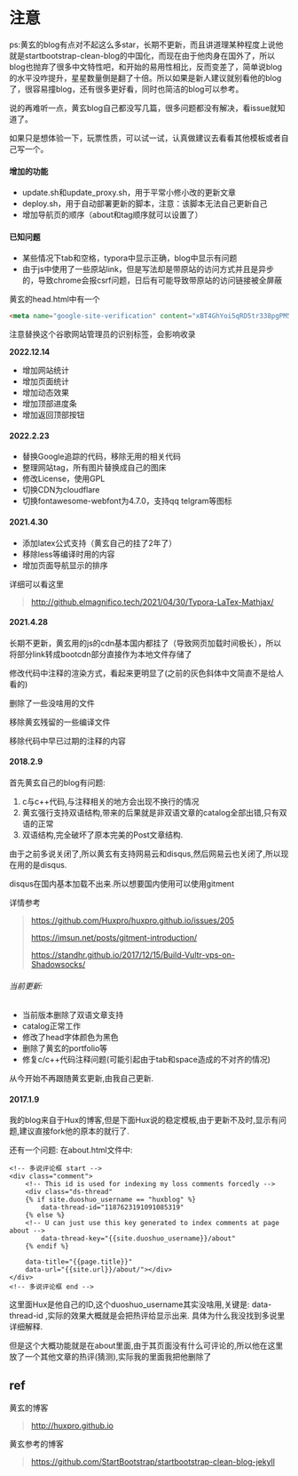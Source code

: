 # 注意

ps:黄玄的blog有点对不起这么多star，长期不更新，而且讲道理某种程度上说他就是startbootstrap-clean-blog的中国化，而现在由于他肉身在国外了，所以blog也抛弃了很多中文特性吧，和开始的易用性相比，反而变差了，简单说blog的水平没咋提升，星星数量倒是翻了十倍。所以如果是新人建议就别看他的blog了，很容易撞blog，还有很多更好看，同时也简洁的blog可以参考。

说的再难听一点，黄玄blog自己都没写几篇，很多问题都没有解决，看issue就知道了。

如果只是想体验一下，玩票性质，可以试一试，认真做建议去看看其他模板或者自己写一个。



#### 增加的功能

- update.sh和update_proxy.sh，用于平常小修小改的更新文章
- deploy.sh，用于自动部署更新的脚本，注意：该脚本无法自己更新自己
- 增加导航页的顺序（about和tag顺序就可以设置了）



#### 已知问题

- 某些情况下tab和空格，typora中显示正确，blog中显示有问题
- 由于js中使用了一些原站link，但是写法却是带原站的访问方式并且是异步的，导致chrome会报csrf问题，日后有可能导致带原站的访问链接被全屏蔽



黄玄的head.html中有一个

```html
<meta name="google-site-verification" content="xBT4GhYoi5qRD5tr338pgPM5OWHHIDR6mNg1a3euekI" />
```

注意替换这个谷歌网站管理员的识别标签，会影响收录



**2022.12.14**

- 增加网站统计
- 增加页面统计
- 增加动态效果
- 增加顶部进度条
- 增加返回顶部按钮



#### 2022.2.23

- 替换Google追踪的代码，移除无用的相关代码
- 整理网站tag，所有图片替换成自己的图床
- 修改License，使用GPL
- 切换CDN为cloudflare
- 切换fontawesome-webfont为4.7.0，支持qq telgram等图标



#### 2021.4.30

- 添加latex公式支持（黄玄自己的挂了2年了）
- 移除less等编译时用的内容
- 增加页面导航显示的排序

详细可以看这里

> http://github.elmagnifico.tech/2021/04/30/Typora-LaTex-Mathjax/



#### 2021.4.28

长期不更新，黄玄用的js的cdn基本国内都挂了（导致网页加载时间极长），所以将部分link转成bootcdn部分直接作为本地文件存储了

修改代码中注释的渲染方式，看起来更明显了(之前的灰色斜体中文简直不是给人看的)

删除了一些没啥用的文件

移除黄玄残留的一些编译文件

移除代码中早已过期的注释的内容



#### 2018.2.9

首先黄玄自己的blog有问题:
1. c与c++代码,与注释相关的地方会出现不换行的情况
2. 黄玄强行支持双语结构,带来的后果就是非双语文章的catalog全部出错,只有双语的正常
3. 双语结构,完全破坏了原本完美的Post文章结构.

由于之前多说关闭了,所以黄玄有支持网易云和disqus,然后网易云也关闭了,所以现在用的是disqus.

disqus在国内基本加载不出来.所以想要国内使用可以使用gitment

详情参考

> https://github.com/Huxpro/huxpro.github.io/issues/205
>
> https://imsun.net/posts/gitment-introduction/
>
> https://standhr.github.io/2017/12/15/Build-Vultr-vps-on-Shadowsocks/

###### 当前更新:

- 当前版本删除了双语文章支持
- catalog正常工作
- 修改了head字体颜色为黑色
- 删除了黄玄的portfolio等
- 修复c/c++代码注释问题(可能引起由于tab和space造成的不对齐的情况)

从今开始不再跟随黄玄更新,由我自己更新.



#### 2017.1.9

我的blog来自于Hux的博客,但是下面Hux说的稳定模板,由于更新不及时,显示有问题,建议直接fork他的原本的就行了.

还有一个问题:
在about.html文件中:

```
<!-- 多说评论框 start -->
<div class="comment">
    <!-- This id is used for indexing my loss comments forcedly -->
    <div class="ds-thread"
    {% if site.duoshuo_username == "huxblog" %}
        data-thread-id="1187623191091085319"
    {% else %}
    <!-- U can just use this key generated to index comments at page about -->
        data-thread-key="{{site.duoshuo_username}}/about"
    {% endif %}

    data-title="{{page.title}}"
    data-url="{{site.url}}/about/"></div>
</div>
<!-- 多说评论框 end -->
```

这里面Hux是他自己的ID,这个duoshuo_username其实没啥用,关键是: data-thread-id ,实际的效果大概就是会把热评给显示出来.
具体为什么我没找到多说里详细解释.

但是这个大概功能就是在about里面,由于其页面没有什么可评论的,所以他在这里放了一个其他文章的热评(猜测),实际我的里面我把他删除了



## ref

黄玄的博客

> http://huxpro.github.io

黄玄参考的博客

>https://github.com/StartBootstrap/startbootstrap-clean-blog-jekyll